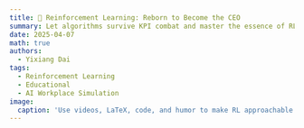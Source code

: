 ```yaml
---
title: 🧠 Reinforcement Learning: Reborn to Become the CEO  
summary: Let algorithms survive KPI combat and master the essence of RL through workplace simulations!  
date: 2025-04-07  
math: true  
authors:  
  - Yixiang Dai  
tags:  
  - Reinforcement Learning  
  - Educational  
  - AI Workplace Simulation  
image:  
  caption: 'Use videos, LaTeX, code, and humor to make RL approachable'  
---
```



